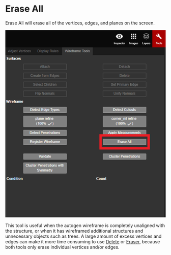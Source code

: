 # Erase All

Erase All will erase all of the vertices, edges, and planes on the screen.

![](../../.gitbook/assets/erase-all-button.png)

 This tool is useful when the autogen wireframe is completely unaligned with the structure, or when it has wireframed additional structures and unnecessary objects such as trees. A large amount of excess vertices and edges can make it more time consuming to use [Delete](../../basic-function/delete.md) or [Eraser](../../advanced-function/eraser.md), because both tools only erase individual vertices and/or edges.


